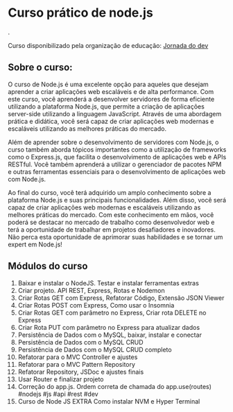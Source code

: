 <h1>Curso prático de node.js</h1>.
<script src="https://kit.fontawesome.com/d4c0dbaccd.js" crossorigin="anonymous"></script>

<p>Curso disponibilizado pela organização de educação: <a href="https://jornadadodev.com.br/cursos/back-end/nodejs">Jornada do dev</a></p>

<h2>Sobre o curso:</h2>
<p>O curso de Node.js é uma excelente opção para aqueles que desejam aprender a criar aplicações web escaláveis e de alta performance. Com este curso, você aprenderá a desenvolver servidores de forma eficiente utilizando a plataforma Node.js, que permite a criação de aplicações server-side utilizando a linguagem JavaScript. Através de uma abordagem prática e didática, você será capaz de criar aplicações web modernas e escaláveis utilizando as melhores práticas do mercado.

Além de aprender sobre o desenvolvimento de servidores com Node.js, o curso também aborda tópicos importantes como a utilização de frameworks como o Express.js, que facilita o desenvolvimento de aplicações web e APIs RESTful. Você também aprenderá a utilizar o gerenciador de pacotes NPM e outras ferramentas essenciais para o desenvolvimento de aplicações web com Node.js.

Ao final do curso, você terá adquirido um amplo conhecimento sobre a plataforma Node.js e suas principais funcionalidades. Além disso, você será capaz de criar aplicações web modernas e escaláveis utilizando as melhores práticas do mercado. Com este conhecimento em mãos, você poderá se destacar no mercado de trabalho como desenvolvedor web e terá a oportunidade de trabalhar em projetos desafiadores e inovadores. Não perca esta oportunidade de aprimorar suas habilidades e se tornar um expert em Node.js!</p>

<h2>Módulos do curso</h2>
<ol>
<li>Baixar e instalar o NodeJS. Testar e instalar ferramentas extras<i class="fa-solid fa-check"></i></li>
<li>Criar projeto. API REST, Express, Rotas e Nodemon</li>
<li>Criar Rotas GET com Express, Refatorar Código, Extensão JSON Viewer</li>
<li>Criar Rotas POST com Express, Como usar o Insomnia</li>
<li>Criar Rotas GET com parâmetro no Express, Criar rota DELETE no Express</li>
<li>Criar Rota PUT com parâmetro no Express para atualizar dados</li>
<li>Persistência de Dados com o MySQL, baixar, instalar e conectar</li>
<li>Persistência de Dados com o MySQL CRUD</li>
<li>Persistência de Dados com o MySQL CRUD completo</li>
<li>Refatorar para o MVC Controller e ajustes</li>
<li>Refatorar para o MVC Pattern Repository</li>
<li>Refatorar Repository, JSDoc e ajustes finais</li>
<li>Usar Router e finalizar projeto</li>
<li>Correção do app.js. Ordem correta de chamada do app.use(routes) #nodejs #js #api #rest #dev</li>
<li>Curso de Node JS EXTRA Como instalar NVM e Hyper Terminal</li>
</ol>